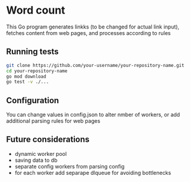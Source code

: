 # Word count

This Go program generates linkks (to be changed for actual link input), fetches content from web pages, and processes according to rules

## Running tests ##
```bash
git clone https://github.com/your-username/your-repository-name.git
cd your-repository-name
go mod download
go test -v ./...

```
## Configuration ##
You can change values in config.json to alter nmber of workers, or add additional parsing rules for web pages


## Future considerations
- dynamic worker pool
- saving data to db
- separate config workers from parsing config
- for each worker add separape dlqueue for avoiding bottlenecks

